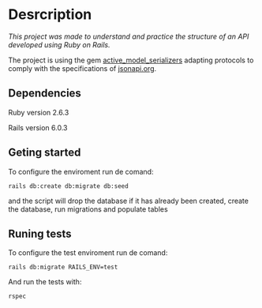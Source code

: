 # Desrcription

*This project was made to understand and practice the structure of an API developed using Ruby on Rails.*

The project is using the gem [active_model_serializers](https://github.com/rails-api/active_model_serializers/) adapting protocols to comply with the specifications of [jsonapi.org](https://jsonapi.org/).

## Dependencies

Ruby version 2.6.3

Rails version 6.0.3

## Geting started

To configure the enviroment run de comand:
```shell
rails db:create db:migrate db:seed
```
and the script will drop the database if it has already been created, create the database, run migrations and populate tables


## Runing tests
To configure the test enviroment run de comand:
```shell
rails db:migrate RAILS_ENV=test
```
And run the tests with:
```shel
rspec
```
